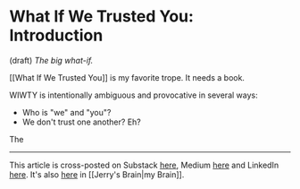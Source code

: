 # What If We Trusted You: Introduction
 (draft) 
*The big what-if.* 

[[What If We Trusted You]] is my favorite trope. It needs a book. 

WIWTY is intentionally ambiguous and provocative in several ways: 

- Who is "we" and "you"?  
- We don't trust one another? Eh?  

 The

--- 
This article is cross-posted on Substack [here](), Medium [here]() and LinkedIn [here](). It's also [here]() in [[Jerry's Brain|my Brain]]. 